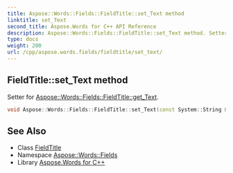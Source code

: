 ```yaml
---
title: Aspose::Words::Fields::FieldTitle::set_Text method
linktitle: set_Text
second_title: Aspose.Words for C++ API Reference
description: Aspose::Words::Fields::FieldTitle::set_Text method. Setter for Aspose::Words::Fields::FieldTitle::get_Text in C++.
type: docs
weight: 200
url: /cpp/aspose.words.fields/fieldtitle/set_text/
---
```

## FieldTitle::set_Text method


Setter for [Aspose::Words::Fields::FieldTitle::get_Text](../get_text/).

```cpp
void Aspose::Words::Fields::FieldTitle::set_Text(const System::String &value)
```

## See Also

* Class [FieldTitle](../)
* Namespace [Aspose::Words::Fields](../../)
* Library [Aspose.Words for C++](../../../)
